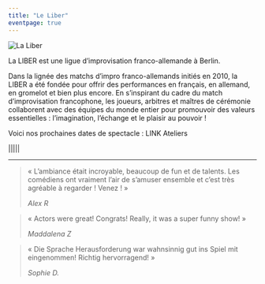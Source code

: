 ```yaml
---
title: "Le Liber"
eventpage: true
---
```


<img src="https://github.com/user-attachments/assets/cedc3881-d507-4a72-9f8e-b986e9ae3eb2" alt="La Liber">

La LIBER est une ligue d’improvisation franco-allemande à Berlin.

Dans la lignée des matchs d’impro franco-allemands initiés en 2010, la LIBER a été fondée pour offrir des performances en français, en allemand, en gromelot et bien plus encore. En s’inspirant du cadre du match d’improvisation francophone, les joueurs, arbitres et maîtres de cérémonie collaborent avec des équipes du monde entier pour promouvoir des valeurs essentielles : l’imagination, l’échange et le plaisir au pouvoir !

Voici nos prochaines dates de spectacle : LINK Ateliers

|||||

---

>  « L’ambiance était incroyable, beaucoup de fun et de talents. Les comédiens ont vraiment l’air de s’amuser ensemble et c’est très agréable à regarder ! Venez ! »
> 
> *Alex R*

>  « Actors were great! Congrats! Really, it was a super funny show! »
> 
> *Maddalena Z*

> « Die Sprache Herausforderung war wahnsinnig gut ins Spiel mit eingenommen! Richtig hervorragend! »
>
> *Sophie D.*
